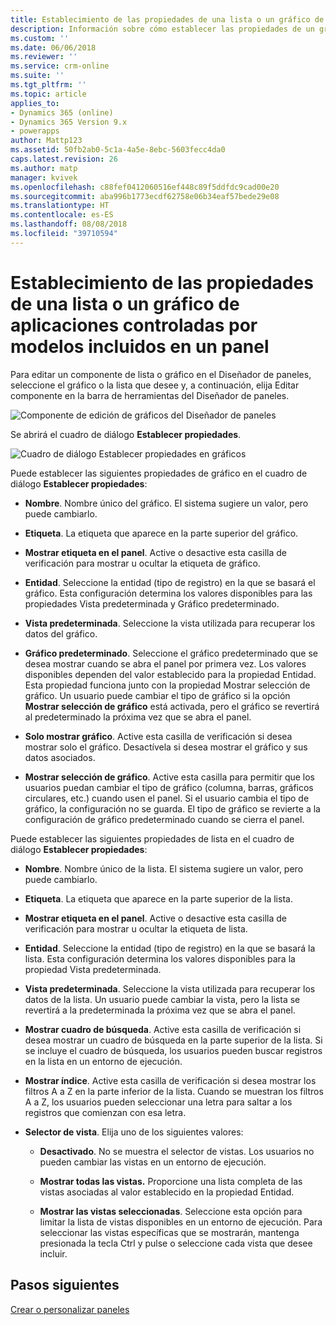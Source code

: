 ```yaml
---
title: Establecimiento de las propiedades de una lista o un gráfico de aplicaciones controladas por modelos incluidos en un panel de PowerApps | Microsoft Docs
description: Información sobre cómo establecer las propiedades de un gráfico o una lista incluidos en un panel
ms.custom: ''
ms.date: 06/06/2018
ms.reviewer: ''
ms.service: crm-online
ms.suite: ''
ms.tgt_pltfrm: ''
ms.topic: article
applies_to:
- Dynamics 365 (online)
- Dynamics 365 Version 9.x
- powerapps
author: Mattp123
ms.assetid: 50fb2ab0-5c1a-4a5e-8ebc-5603fecc4da0
caps.latest.revision: 26
ms.author: matp
manager: kvivek
ms.openlocfilehash: c88fef0412060516ef448c89f5ddfdc9cad00e20
ms.sourcegitcommit: aba996b1773ecdf62758e06b34eaf57bede29e08
ms.translationtype: HT
ms.contentlocale: es-ES
ms.lasthandoff: 08/08/2018
ms.locfileid: "39710594"
---
```

# <a name="set-properties-for-a-model-driven-app-chart-or-list-included-in-a-dashboard"></a>Establecimiento de las propiedades de una lista o un gráfico de aplicaciones controladas por modelos incluidos en un panel

Para editar un componente de lista o gráfico en el Diseñador de paneles, seleccione el gráfico o la lista que desee y, a continuación, elija Editar componente en la barra de herramientas del Diseñador de paneles.   

  ![Componente de edición de gráficos del Diseñador de paneles](media/dashboard-chart-select.png)

Se abrirá el cuadro de diálogo **Establecer propiedades**.

  ![Cuadro de diálogo Establecer propiedades en gráficos](media/set-properties-chart.png)  
 
Puede establecer las siguientes propiedades de gráfico en el cuadro de diálogo **Establecer propiedades**:  
  
- **Nombre**. Nombre único del gráfico. El sistema sugiere un valor, pero puede cambiarlo.  
  
- **Etiqueta**. La etiqueta que aparece en la parte superior del gráfico.  
  
- **Mostrar etiqueta en el panel**. Active o desactive esta casilla de verificación para mostrar u ocultar la etiqueta de gráfico.  
  
- **Entidad**. Seleccione la entidad (tipo de registro) en la que se basará el gráfico. Esta configuración determina los valores disponibles para las propiedades Vista predeterminada y Gráfico predeterminado.  
  
- **Vista predeterminada**. Seleccione la vista utilizada para recuperar los datos del gráfico.  
  
- **Gráfico predeterminado**. Seleccione el gráfico predeterminado que se desea mostrar cuando se abra el panel por primera vez. Los valores disponibles dependen del valor establecido para la propiedad Entidad. Esta propiedad funciona junto con la propiedad Mostrar selección de gráfico. Un usuario puede cambiar el tipo de gráfico si la opción **Mostrar selección de gráfico** está activada, pero el gráfico se revertirá al predeterminado la próxima vez que se abra el panel.  
  
- **Solo mostrar gráfico**. Active esta casilla de verificación si desea mostrar solo el gráfico. Desactívela si desea mostrar el gráfico y sus datos asociados.  
  
- **Mostrar selección de gráfico**. Active esta casilla para permitir que los usuarios puedan cambiar el tipo de gráfico (columna, barras, gráficos circulares, etc.) cuando usen el panel. Si el usuario cambia el tipo de gráfico, la configuración no se guarda. El tipo de gráfico se revierte a la configuración de gráfico predeterminado cuando se cierra el panel.  
  
Puede establecer las siguientes propiedades de lista en el cuadro de diálogo **Establecer propiedades**:  
  
- **Nombre**. Nombre único de la lista. El sistema sugiere un valor, pero puede cambiarlo.  
  
- **Etiqueta**. La etiqueta que aparece en la parte superior de la lista.  
  
- **Mostrar etiqueta en el panel**. Active o desactive esta casilla de verificación para mostrar u ocultar la etiqueta de lista.  
  
- **Entidad**. Seleccione la entidad (tipo de registro) en la que se basará la lista. Esta configuración determina los valores disponibles para la propiedad Vista predeterminada.  
  
- **Vista predeterminada**. Seleccione la vista utilizada para recuperar los datos de la lista. Un usuario puede cambiar la vista, pero la lista se revertirá a la predeterminada la próxima vez que se abra el panel.  
  
- **Mostrar cuadro de búsqueda**. Active esta casilla de verificación si desea mostrar un cuadro de búsqueda en la parte superior de la lista. Si se incluye el cuadro de búsqueda, los usuarios pueden buscar registros en la lista en un entorno de ejecución.  
  
- **Mostrar índice**. Active esta casilla de verificación si desea mostrar los filtros A a Z en la parte inferior de la lista. Cuando se muestran los filtros A a Z, los usuarios pueden seleccionar una letra para saltar a los registros que comienzan con esa letra.  
  
- **Selector de vista**. Elija uno de los siguientes valores:  
  
    - **Desactivado**. No se muestra el selector de vistas. Los usuarios no pueden cambiar las vistas en un entorno de ejecución.  
  
    - **Mostrar todas las vistas.** Proporcione una lista completa de las vistas asociadas al valor establecido en la propiedad Entidad.  
  
    - **Mostrar las vistas seleccionadas**. Seleccione esta opción para limitar la lista de vistas disponibles en un entorno de ejecución. Para seleccionar las vistas específicas que se mostrarán, mantenga presionada la tecla Ctrl y pulse o seleccione cada vista que desee incluir.  
 
## <a name="next-steps"></a>Pasos siguientes  
 [Crear o personalizar paneles](create-edit-dashboards.md)
